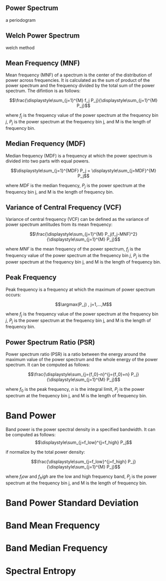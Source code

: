 
## Power Spectrum
a periodogram

## Welch Power Spectrum
welch method

## Mean Frequency (MNF)
Mean frequency (MNF) of a spectrum is the center of the distribution of power across frequencies. It is calculated as the sum of product of the power spectrum and the frequency divided by the total sum of the power spectrum. The difintion is as follows:

$$\frac{\displaystyle\sum_{j=1}^{M} f_j P_j}{\displaystyle\sum_{j=1}^{M} P_j}$$

where $f_j$ is the frequency value of the power spectrum at the frequency bin $j$, $P_j$ is the power spectrum at the frequency bin j, and M is the length of frequency bin.

## Median Frequency (MDF)
Median frequency (MDF) is a frequency at which the power spectrum is divided into two parts with equal powers.

$$\displaystyle\sum_{j=1}^{MDF} P_j = \displaystyle\sum_{j=MDF}^{M} P_j$$

where $MDF$ is the median frequency, $P_j$ is the power spectrum at the frequency bin j, and M is the length of frequency bin.

## Variance of Central Frequency (VCF)
Variance of central frequency (VCF) can be defined as the variance of power spectrum amlitudes from its mean frequency:

$$\frac{\displaystyle\sum_{j=1}^{M} P_j(f_j-MNF)^2}{\displaystyle\sum_{j=1}^{M} P_j}$$

where $MNF$ is the mean frequency of the power spectrum, $f_j$ is the frequency value of the power spectrum at the frequency bin $j$, $P_j$ is the power spectrum at the frequency bin j, and M is the length of frequency bin.

## Peak Frequency
Peak frequency is a frequency at which the maximum of power spectrum occurs:

$$\argmax(P_j) , j=1,...,M$$

where $f_j$ is the frequency value of the power spectrum at the frequency bin $j$, $P_j$ is the power spectrum at the frequency bin j, and M is the length of frequency bin.

## Power Spectrum Ratio (PSR)
Power spectrum ratio (PSR) is a ratio between the energy around the maximum value of the power spectrum and the whole energy of the power spectrum. It can be computed as follows:

$$\frac{\displaystyle\sum_{j={f_0}-n}^{j={f_0}+n} P_j}{\displaystyle\sum_{j=1}^{M} P_j}$$

where $f_0$ is the peak frequency, $n$ is the integral limit, $P_j$ is the power spectrum at the frequency bin j, and M is the length of frequency bin.

# Band Power
Band power is the power spectral density in a specified bandwidth. It can be computed as follows:
$$\displaystyle\sum_{j=f_low}^{j=f_high} P_j$$

if normalize by the total power density:

$$\frac{\displaystyle\sum_{j=f_low}^{j=f_high} P_j}{\displaystyle\sum_{j=1}^{M} P_j}$$

where $f_low$ and $f_high$ are the low and high frequency band, $P_j$ is the power spectrum at the frequency bin j, and M is the length of frequency bin.

# Band Power Standard Deviation

# Band Mean Frequency

# Band Median Frequency

# Spectral Entropy





 

